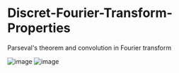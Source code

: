 # Discret-Fourier-Transform-Properties
 Parseval's theorem and convolution in Fourier transform
 
 
 
![image](https://user-images.githubusercontent.com/34397634/179838619-19601aba-f79b-4751-bb98-b89c1868886c.png)
![image](https://user-images.githubusercontent.com/34397634/179838857-8f3a1678-7b8f-420c-abc3-03ecfae1f225.png)
